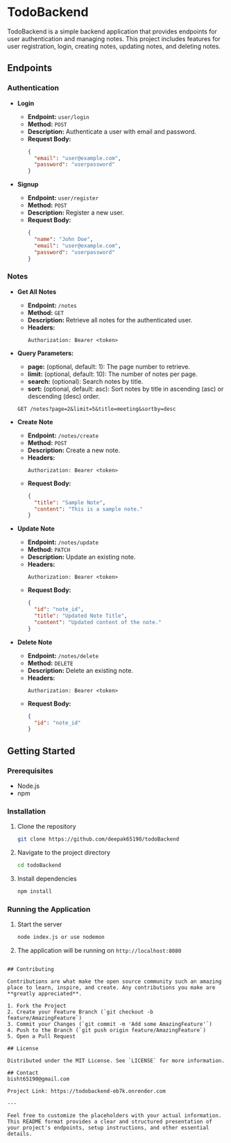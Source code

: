 

# TodoBackend

TodoBackend is a simple backend application that provides endpoints for user authentication and managing notes. This project includes features for user registration, login, creating notes, updating notes, and deleting notes.

## Endpoints

### Authentication

- **Login**
  - **Endpoint:** `user/login`
  - **Method:** `POST`
  - **Description:** Authenticate a user with email and password.
  - **Request Body:**
    ```json
    {
      "email": "user@example.com",
      "password": "userpassword"
    }
    ```

- **Signup**
  - **Endpoint:** `user/register`
  - **Method:** `POST`
  - **Description:** Register a new user.
  - **Request Body:**
    ```json
    {
      "name": "John Doe",
      "email": "user@example.com",
      "password": "userpassword"
    }
    ```

### Notes

- **Get All Notes**
  - **Endpoint:** `/notes`
  - **Method:** `GET`
  - **Description:** Retrieve all notes for the authenticated user.
  - **Headers:**
    ```
    Authorization: Bearer <token>
    ```
- **Query Parameters:**
    - **page:** (optional, default: 1): The page number to retrieve.
    - **limit:** (optional, default: 10): The number of notes per page.
    - **search:** (optional): Search notes by title.
    - **sort:** (optional, default: asc): Sort notes by title in ascending (asc) or descending (desc) order.
  
  ```GET /notes?page=2&limit=5&title=meeting&sortby=desc```

- **Create Note**
  - **Endpoint:** `/notes/create`
  - **Method:** `POST`
  - **Description:** Create a new note.
  - **Headers:**
    ```
    Authorization: Bearer <token>
    ```
  - **Request Body:**
    ```json
    {
      "title": "Sample Note",
      "content": "This is a sample note."
    }
    ```

- **Update Note**
  - **Endpoint:** `/notes/update`
  - **Method:** `PATCH`
  - **Description:** Update an existing note.
  - **Headers:**
    ```
    Authorization: Bearer <token>
    ```
  - **Request Body:**
    ```json
    {
      "id": "note_id",
      "title": "Updated Note Title",
      "content": "Updated content of the note."
    }
    ```

- **Delete Note**
  - **Endpoint:** `/notes/delete`
  - **Method:** `DELETE`
  - **Description:** Delete an existing note.
  - **Headers:**
    ```
    Authorization: Bearer <token>
    ```
  - **Request Body:**
    ```json
    {
      "id": "note_id"
    }
    ```

## Getting Started

### Prerequisites

- Node.js
- npm

### Installation

1. Clone the repository
   ```sh
   git clone https://github.com/deepak65190/todoBackend
   ```
2. Navigate to the project directory
   ```sh
   cd todoBackend
   ```
3. Install dependencies
   ```sh
   npm install
   ```

### Running the Application

1. Start the server
   ```sh
   node index.js or use nodemon
   ```
2. The application will be running on `http://localhost:8080`


```

## Contributing

Contributions are what make the open source community such an amazing place to learn, inspire, and create. Any contributions you make are **greatly appreciated**.

1. Fork the Project
2. Create your Feature Branch (`git checkout -b feature/AmazingFeature`)
3. Commit your Changes (`git commit -m 'Add some AmazingFeature'`)
4. Push to the Branch (`git push origin feature/AmazingFeature`)
5. Open a Pull Request

## License

Distributed under the MIT License. See `LICENSE` for more information.

## Contact
bisht65190@gmail.com

Project Link: https://todobackend-eb7k.onrender.com

---

Feel free to customize the placeholders with your actual information. This README format provides a clear and structured presentation of your project's endpoints, setup instructions, and other essential details.

